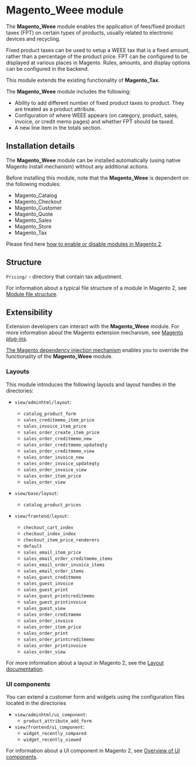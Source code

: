 # Magento_Weee module

The **Magento_Weee** module enables the application of fees/fixed product taxes (FPT) on certain types of products, usually related to electronic devices and recycling.

Fixed product taxes can be used to setup a WEEE tax that is a fixed amount, rather than a percentage of the product price. FPT can be configured to be displayed at various places in Magento. Rules, amounts, and display options can be configured in the backend.

This module extends the existing functionality of **Magento_Tax**.

The **Magento_Weee** module includes the following:

- Ability to add different number of fixed product taxes to product. They are treated as a product attribute.
- Configuration of where WEEE appears (on category, product, sales, invoice, or credit memo pages) and whether FPT should be taxed.
- A new line item in the totals section.

## Installation details

The **Magento_Weee** module can be installed automatically (using native Magento install mechanism) without any additional actions.

Before installing this module, note that the **Magento_Weee** is dependent on the following modules:

- Magento_Catalog
- Magento_Checkout
- Magento_Customer
- Magento_Quote
- Magento_Sales
- Magento_Store
- Magento_Tax

Please find here [how to enable or disable modules in Magento 2](https://devdocs.magento.com/guides/v2.4/install-gde/install/cli/install-cli-subcommands-enable.html).

## Structure

`Pricing/` - directory that contain tax adjustment.

For information about a typical file structure of a module in Magento 2, see [Module file structure](http://devdocs.magento.com/guides/v2.4/extension-dev-guide/build/module-file-structure.html#module-file-structure).

## Extensibility

Extension developers can interact with the **Magento_Weee** module. For more information about the Magento extension mechanism, see [Magento plug-ins](http://devdocs.magento.com/guides/v2.4/extension-dev-guide/plugins.html).

[The Magento dependency injection mechanism](http://devdocs.magento.com/guides/v2.4/extension-dev-guide/depend-inj.html) enables you to override the functionality of the **Magento_Weee** module.

### Layouts

This module introduces the following layouts and layout handles in the directories:

- `view/adminhtml/layout`:
    - `catalog_product_form`
    - `sales_creditmemo_item_price`
    - `sales_invoice_item_price`
    - `sales_order_create_item_price`
    - `sales_order_creditmemo_new`
    - `sales_order_creditmemo_updateqty`
    - `sales_order_creditmemo_view`
    - `sales_order_invoice_new`
    - `sales_order_invoice_updateqty`
    - `sales_order_invoice_view`
    - `sales_order_item_price`
    - `sales_order_view`

- `view/base/layout`:
    - `catalog_product_prices`

- `view/frantend/layout`:
    - `checkout_cart_index`
    - `checkout_index_index`
    - `checkout_item_price_renderers`
    - `default`
    - `sales_email_item_price`
    - `sales_email_order_creditmemo_items`
    - `sales_email_order_invoice_items`
    - `sales_email_order_items`
    - `sales_guest_creditmemo`
    - `sales_guest_invoice`
    - `sales_guest_print`
    - `sales_guest_printcreditmemo`
    - `sales_guest_printinvoice`
    - `sales_guest_view`
    - `sales_order_creditmemo`
    - `sales_order_invoice`
    - `sales_order_item_price`
    - `sales_order_print`
    - `sales_order_printcreditmemo`
    - `sales_order_printinvoice`
    - `sales_order_view`

For more information about a layout in Magento 2, see the [Layout documentation](http://devdocs.magento.com/guides/v2.4/frontend-dev-guide/layouts/layout-overview.html).

### UI components

You can extend a customer form and widgets using the configuration files located in the directories 

- `view/adminhtml/ui_component`:
    - `product_attribute_add_form`
- `view/frontend/ui_component`:
    - `widget_recently_compared`
    - `widget_recently_viewed`

For information about a UI component in Magento 2, see [Overview of UI components](http://devdocs.magento.com/guides/v2.4/ui_comp_guide/bk-ui_comps.html).
